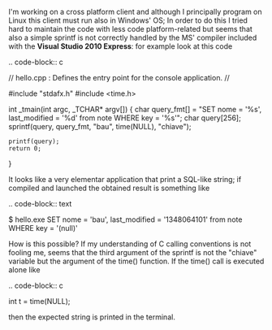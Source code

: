 <!--
.. title: Weird stuff happens on Visual Studio 2010
.. slug: weird-stuff-happens-on-visual-studio-2010
.. date: 2012-09-19 00:00:00
.. tags: 
.. category: 
.. link: 
.. description: 
.. type: text
-->

I'm working on a cross platform client and although I principally program on Linux this client must run also in Windows' OS; In order to do this I tried hard to maintain the code with less code platform-related but seems that also a simple sprintf is not correctly handled by the MS' compiler included with the **Visual Studio 2010 Express**: for example look at this code

.. code-block:: c

 // hello.cpp : Defines the entry point for the console application.
 //

 #include "stdafx.h"
 #include <time.h>

 int _tmain(int argc, _TCHAR* argv[]) {
	char query_fmt[] = "SET nome = '%s', last_modified = '%d' from note WHERE key = '%s'";
	char query[256];
	sprintf(query, query_fmt, "bau", time(NULL), "chiave");

	printf(query);
	return 0;
 }

It looks like a very elementar application that print a SQL-like string; if compiled and launched the obtained result is something like

.. code-block:: text

 $ hello.exe
 SET nome = 'bau', last_modified = '1348064101' from note WHERE key = '(null)'

How is this possible? If my understanding of C calling conventions is not fooling me, seems that the third argument of the sprintf is not the "chiave" variable but the argument of the time() function. If the time() call is executed alone like

.. code-block:: c

 int t = time(NULL);

then the expected string is printed in the terminal.